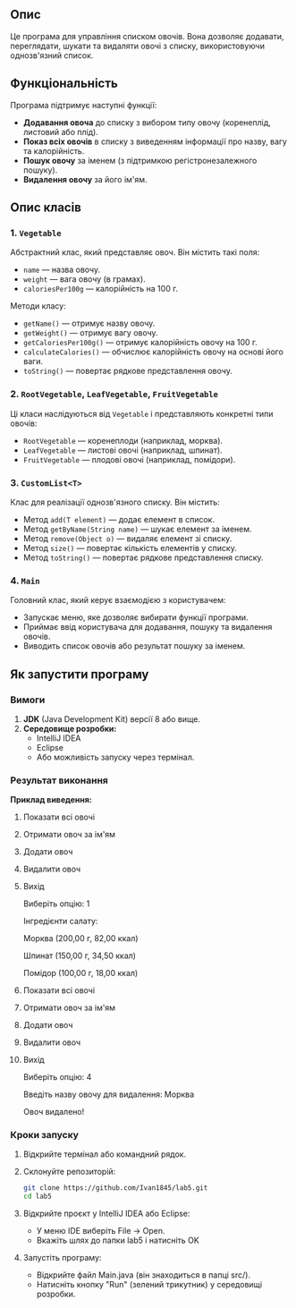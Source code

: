 ## Опис
Це програма для управління списком овочів. Вона 
дозволяє додавати, переглядати, шукати та 
видаляти овочі з списку, використовуючи однозв'язний список. 

## Функціональність

Програма підтримує наступні функції:

- **Додавання овоча** до списку з вибором типу овочу (коренеплід, листовий або плід).
- **Показ всіх овочів** в списку з виведенням інформації про назву, вагу та калорійність.
- **Пошук овочу** за іменем (з підтримкою регістронезалежного пошуку).
- **Видалення овочу** за його ім'ям.

## Опис класів

### 1. `Vegetable`
Абстрактний клас, який представляє овоч. Він містить такі поля:
- `name` — назва овочу.
- `weight` — вага овочу (в грамах).
- `caloriesPer100g` — калорійність на 100 г.

Методи класу:
- `getName()` — отримує назву овочу.
- `getWeight()` — отримує вагу овочу.
- `getCaloriesPer100g()` — отримує калорійність овочу на 100 г.
- `calculateCalories()` — обчислює калорійність овочу на основі його ваги.
- `toString()` — повертає рядкове представлення овочу.

### 2. `RootVegetable`, `LeafVegetable`, `FruitVegetable`
Ці класи наслідуються від `Vegetable` і представляють конкретні типи овочів:
- `RootVegetable` — коренеплоди (наприклад, морква).
- `LeafVegetable` — листові овочі (наприклад, шпинат).
- `FruitVegetable` — плодові овочі (наприклад, помідори).

### 3. `CustomList<T>`
Клас для реалізації однозв'язного списку. Він містить:
- Метод `add(T element)` — додає елемент в список.
- Метод `getByName(String name)` — шукає елемент за іменем.
- Метод `remove(Object o)` — видаляє елемент зі списку.
- Метод `size()` — повертає кількість елементів у списку.
- Метод `toString()` — повертає рядкове представлення списку.

### 4. `Main`
Головний клас, який керує взаємодією з користувачем:
- Запускає меню, яке дозволяє вибирати функції програми.
- Приймає ввід користувача для додавання, пошуку та видалення овочів.
- Виводить список овочів або результат пошуку за іменем.
## Як запустити програму

### Вимоги
1. **JDK** (Java Development Kit) версії 8 або вище.
2. **Середовище розробки:**
    - IntelliJ IDEA
    - Eclipse
    - Або можливість запуску через термінал.

### Результат виконання

**Приклад виведення:**

1. Показати всі овочі
2. Отримати овоч за ім'ям
3. Додати овоч
4. Видалити овоч
5. Вихід
   
   Виберіть опцію: 1

   Інгредієнти салату:

   Морква (200,00 г, 82,00 ккал)

   Шпинат (150,00 г, 34,50 ккал)
 
   Помідор (100,00 г, 18,00 ккал)



1. Показати всі овочі
2. Отримати овоч за ім'ям
3. Додати овоч
4. Видалити овоч
5. Вихід
 
   Виберіть опцію: 4

   Введіть назву овочу для видалення: Морква
 
   Овоч видалено!

### Кроки запуску
1. Відкрийте термінал або командний рядок.
2. Склонуйте репозиторій:
   ```bash
   git clone https://github.com/Ivan1845/lab5.git
   cd lab5
3. Відкрийте проєкт у IntelliJ IDEA або Eclipse:
    - У меню IDE виберіть File → Open.
    - Вкажіть шлях до папки lab5 і натисніть OK

4. Запустіть програму:
    - Відкрийте файл Main.java (він знаходиться в папці src/).
    - Натисніть кнопку "Run" (зелений трикутник) у середовищі розробки.
